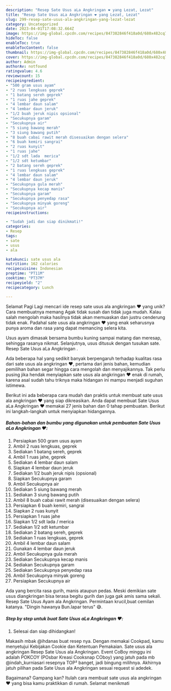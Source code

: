 ```yaml
---
description: "Resep Sate Usus aLa Angkringan ❤️ yang Lezat, Lezat"
title: "Resep Sate Usus aLa Angkringan ❤️ yang Lezat, Lezat"
slug: 299-resep-sate-usus-ala-angkringan-yang-lezat-lezat
category: Uncategorized
date: 2023-04-01T17:08:32.664Z
image: https://img-global.cpcdn.com/recipes/847382846f418a0d/680x482cq70/sate-usus-ala-angkringan-foto-resep-utama.jpg
hideToc: false
enableToc: true
enableTocContent: false
thumbnail: https://img-global.cpcdn.com/recipes/847382846f418a0d/680x482cq70/sate-usus-ala-angkringan-foto-resep-utama.jpg
cover: https://img-global.cpcdn.com/recipes/847382846f418a0d/680x482cq70/sate-usus-ala-angkringan-foto-resep-utama.jpg
author: Admin
authorAv: notfound
ratingvalue: 4.6
reviewcount: 15
recipeingredient:
- "500 gram usus ayam"
- "2 ruas lengkuas geprek"
- "1 batang sereh geprek"
- "1 ruas jahe geprek"
- "4 lembar daun salam"
- "4 lembar daun jeruk"
- "1/2 buah jeruk nipis opsional"
- "Secukupnya garam"
- "Secukupnya air"
- "5 siung bawang merah"
- "3 siung bawang putih"
- "8 buah cabai rawit merah disesuaikan dengan selera"
- "6 buah kemiri sangrai"
- "2 ruas kunyit"
- "1 ruas jahe"
- "1/2 sdt lada  merica"
- "1/2 sdt ketumbar"
- "2 batang sereh geprek"
- "1 ruas lengkuas geprek"
- "4 lembar daun salam"
- "4 lembar daun jeruk"
- "Secukupnya gula merah"
- "Secukupnya kecap manis"
- "Secukupnya garam"
- "Secukupnya penyedap rasa"
- "Secukupnya minyak goreng"
- "Secukupnya air"
recipeinstructions:

- "Sudah jadi dan siap dinikmati!"
categories:
- Resep
tags:
- sate
- usus
- ala

katakunci: sate usus ala 
nutrition: 162 calories
recipecuisine: Indonesian
preptime: "PT11M"
cooktime: "PT37M"
recipeyield: "2"
recipecategory: Lunch

---
```



Selamat Pagi Lagi mencari ide resep sate usus ala angkringan ❤️ yang unik? Cara membuatnya memang Agak tidak susah dan tidak juga mudah. Kalau salah mengolah maka hasilnya tidak akan memuaskan dan justru cenderung tidak enak. Padahal sate usus ala angkringan ❤️ yang enak seharusnya punya aroma dan rasa yang dapat memancing selera kita.


Usus ayam dimasak bersama bumbu kuning sampai matang dan meresap, sehingga rasanya nikmat. Selanjutnya, usus ditusuk dengan tusukan sate. Resep Sate Usus aLa Angkringan ️.

Ada beberapa hal yang sedikit banyak berpengaruh terhadap kualitas rasa dari sate usus ala angkringan ❤️, pertama dari jenis bahan, kemudian pemilihan bahan segar hingga cara mengolah dan menyajikannya. Tak perlu pusing jika hendak menyiapkan sate usus ala angkringan ❤️ enak di rumah, karena asal sudah tahu triknya maka hidangan ini mampu menjadi suguhan istimewa.


Berikut ini ada beberapa cara mudah dan praktis untuk membuat sate usus ala angkringan ❤️ yang siap dikreasikan. Anda dapat membuat Sate Usus aLa Angkringan ❤️ memakai 27 jenis bahan dan 0 tahap pembuatan. Berikut ini langkah-langkah untuk menyiapkan hidangannya.

<!--inarticleads1-->

##### Bahan-bahan dan bumbu yang digunakan untuk pembuatan Sate Usus aLa Angkringan ❤️:

1. Persiapkan 500 gram usus ayam
1. Ambil 2 ruas lengkuas, geprek
1. Sediakan 1 batang sereh, geprek
1. Ambil 1 ruas jahe, geprek
1. Sediakan 4 lembar daun salam
1. Siapkan 4 lembar daun jeruk
1. Sediakan 1/2 buah jeruk nipis (opsional)
1. Siapkan Secukupnya garam
1. Ambil Secukupnya air
1. Sediakan 5 siung bawang merah
1. Sediakan 3 siung bawang putih
1. Ambil 8 buah cabai rawit merah (disesuaikan dengan selera)
1. Persiapkan 6 buah kemiri, sangrai
1. Siapkan 2 ruas kunyit
1. Persiapkan 1 ruas jahe
1. Siapkan 1/2 sdt lada / merica
1. Sediakan 1/2 sdt ketumbar
1. Sediakan 2 batang sereh, geprek
1. Sediakan 1 ruas lengkuas, geprek
1. Ambil 4 lembar daun salam
1. Gunakan 4 lembar daun jeruk
1. Ambil Secukupnya gula merah
1. Sediakan Secukupnya kecap manis
1. Sediakan Secukupnya garam
1. Sediakan Secukupnya penyedap rasa
1. Ambil Secukupnya minyak goreng
1. Persiapkan Secukupnya air


Ada yang bercita rasa gurih, manis ataupun pedas. Meski demikian sate usus diangkringan bisa terasa begitu gurih dan juga gak amis sama sekali. Resep Sate Usus Ayam ala Angkringan. Permintaan krucil,buat cemilan katanya. &#34;Dingin hawanya Bun.lapar terus&#34; 😅. 

<!--inarticleads2-->

##### Step by step untuk buat Sate Usus aLa Angkringan ❤️:


1. Selesai dan siap dihidangkan!

Makasih mbak @ihdanas buat resep nya. Dengan memakai Cookpad, kamu menyetujui Kebijakan Cookie dan Ketentuan Pemakaian. Sate usus ala angkringan Resep Sate Usus ala Angkringan. Event CoBoy minggu ini adalah POKCOY (POsbar Kreasi Cooksnap COboy) yang jatuh pada mb @indah_kurniasari resepnya TOP² banget, jadi bingung milihnya. Akhirnya jatuh pilihan pada Sate Usus ala Angkringan sesuai request si adedek. 

Bagaimana? Gampang kan? Itulah cara membuat sate usus ala angkringan ❤️ yang bisa kamu praktikkan di rumah. Selamat menikmati
